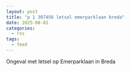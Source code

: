 ```yaml
---
layout: post
title: "p 1 307456 letsel emerparklaan breda"
date: 2025-08-01
categories: 
  - rss
tags: 
  - feed
---
```


Ongeval met letsel op Emerparklaan in Breda
